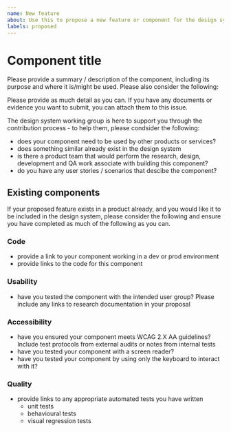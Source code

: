 ```yaml
---
name: New feature
about: Use this to propose a new feature or component for the design system.  It can exist in a project already, or be totally new.
labels: proposed
---
```


# Component title

Please provide a summary / description of the component, including its purpose and where it is/might be used. Please also consider the following:

Please provide as much detail as you can. If you have any documents or evidence you want to submit, you can attach them to this issue.

The design system working group is here to support you through the contribution process - to help them, please condsider the following:

- does your component need to be used by other products or services?
- does something similar already exist in the design system
- is there a product team that would perform the research, design, development and QA work associate with building this component?
- do you have any user stories / scenarios that descibe the component?

## Existing components

If your proposed feature exists in a product already, and you would like it to be included in the design system, please consider the following and ensure you have completed as much of the following as you can.

### Code

- provide a link to your component working in a dev or prod environment
- provide links to the code for this component

### Usability

- have you tested the component with the intended user group? Please include any links to research documentation in your proposal

### Accessibility

- have you ensured your component meets WCAG 2.X AA guidelines? Include test protocols from external audits or notes from internal tests
- have you tested your component with a screen reader?
- have you tested your component by using only the keyboard to interact with it?

### Quality

- provide links to any appropriate automated tests you have written
  - unit tests
  - behavioural tests
  - visual regression tests

